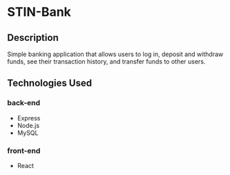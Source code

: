 # STIN-Bank

## Description
Simple banking application that allows users to log in, deposit and withdraw funds, see their transaction history, and transfer funds to other users.

## Technologies Used
### back-end
- Express
- Node.js
- MySQL

### front-end
- React

